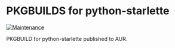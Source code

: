 # PKGBUILDS for python-starlette

[![Maintenance](https://img.shields.io/maintenance/yes/2020.svg)]()

PKGBUILD for python-starlette published to AUR.